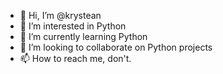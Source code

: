 - 👋 Hi, I’m @krystean
- 👀 I’m interested in Python
- 🌱 I’m currently learning Python
- 💞️ I’m looking to collaborate on Python projects
- 📫 How to reach me, don't.

<!---
krystean/krystean is a ✨ special ✨ repository because its `README.md` (this file) appears on your GitHub profile.
You can click the Preview link to take a look at your changes.
--->
